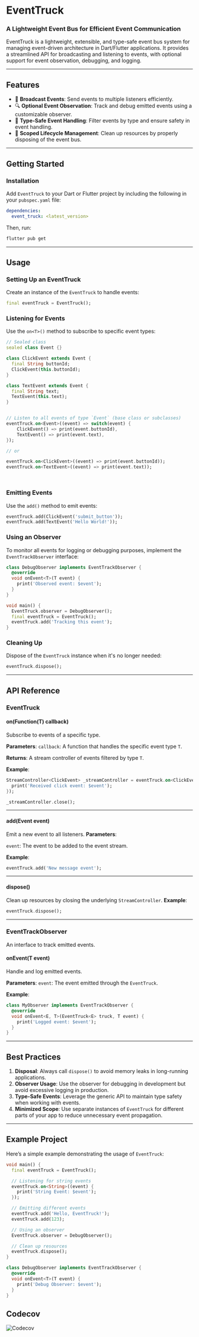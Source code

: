 # **EventTruck**
### A Lightweight Event Bus for Efficient Event Communication

EventTruck is a lightweight, extensible, and type-safe event bus system for managing event-driven architecture in Dart/Flutter applications. It provides a streamlined API for broadcasting and listening to events, with optional support for event observation, debugging, and logging.

---

## **Features**
- 📢 **Broadcast Events**: Send events to multiple listeners efficiently.
- 🔍 **Optional Event Observation**: Track and debug emitted events using a customizable observer.
- 🔄 **Type-Safe Event Handling**: Filter events by type and ensure safety in event handling.
- 🚦 **Scoped Lifecycle Management**: Clean up resources by properly disposing of the event bus.

---

## **Getting Started**

### Installation

Add `EventTruck` to your Dart or Flutter project by including the following in your `pubspec.yaml` file:
```yaml
dependencies:
  event_truck: <latest_version>
```

Then, run:
```bash
flutter pub get
```

---

## **Usage**

### Setting Up an EventTruck

Create an instance of the `EventTruck` to handle events:
```dart
final eventTruck = EventTruck();
```

### Listening for Events

Use the `on<T>()` method to subscribe to specific event types:
```dart
// Sealed class
sealed class Event {}

class ClickEvent extends Event {
  final String buttonId;
  ClickEvent(this.buttonId);
}

class TextEvent extends Event {
  final String text;
  TextEvent(this.text);
}


// Listen to all events of type `Event` (base class or subclasses)
eventTruck.on<Event>((event) => switch(event) {
    ClickEvent() => print(event.buttonId),
    TextEvent() => print(event.text),
});

// or

eventTruck.on<ClickEvent>((event) => print(event.buttonId));
eventTruck.on<TextEvent>((event) => print(event.text));




```

### Emitting Events

Use the `add()` method to emit events:
```dart
eventTruck.add(ClickEvent('submit_button'));
eventTruck.add(TextEvent('Hello World!'));
```

### Using an Observer

To monitor all events for logging or debugging purposes, implement the `EventTrackObserver` interface:
```dart
class DebugObserver implements EventTrackObserver {
  @override
  void onEvent<T>(T event) {
    print('Observed event: $event');
  }
}

void main() {
  EventTruck.observer = DebugObserver();
  final eventTruck = EventTruck();
  eventTruck.add('Tracking this event');
}
```

### Cleaning Up

Dispose of the `EventTruck` instance when it's no longer needed:
```dart
eventTruck.dispose();
```

---

## **API Reference**

### **EventTruck**

#### **on<T extends Event>(Function(T) callback)**
Subscribe to events of a specific type.

**Parameters**:
`callback`: A function that handles the specific event type `T`.

**Returns**: A stream controller of events filtered by type `T`.

**Example**:

```dart
StreamController<ClickEvent> _streamController = eventTruck.on<ClickEvent>((event) {
  print('Received click event: $event');
});

_streamController.close();
```

---

#### **add(Event event)**

Emit a new event to all listeners.
**Parameters**:

`event`: The event to be added to the event stream.

**Example**:
```dart
eventTruck.add('New message event');
```

---

#### **dispose()**
Clean up resources by closing the underlying `StreamController`.
**Example**:
```dart
eventTruck.dispose();
```

---

### **EventTrackObserver**

An interface to track emitted events.

#### **onEvent<T>(T event)**

Handle and log emitted events.

**Parameters**:
`event`: The event emitted through the `EventTruck`.

**Example**:
```dart
class MyObserver implements EventTrackObserver {
  @override
  void onEvent<E, T>(EventTruck<E> truck, T event) {
    print('Logged event: $event');
  }
}
```

---

## **Best Practices**

1. **Disposal**: Always call `dispose()` to avoid memory leaks in long-running applications.
2. **Observer Usage**: Use the observer for debugging in development but avoid excessive logging in production.
3. **Type-Safe Events**: Leverage the generic API to maintain type safety when working with events.
4. **Minimized Scope**: Use separate instances of `EventTruck` for different parts of your app to reduce unnecessary event propagation.

---

## **Example Project**

Here’s a simple example demonstrating the usage of `EventTruck`:

```dart
void main() {
  final eventTruck = EventTruck();

  // Listening for string events
  eventTruck.on<String>((event) {
    print('String Event: $event');
  });

  // Emitting different events
  eventTruck.add('Hello, EventTruck!');
  eventTruck.add(123);

  // Using an observer
  EventTruck.observer = DebugObserver();

  // Clean up resources
  eventTruck.dispose();
}

class DebugObserver implements EventTrackObserver {
  @override
  void onEvent<T>(T event) {
    print('Debug Observer: $event');
  }
}
```


## Codecov

![Codecov](https://codecov.io/gh/contributors-company/event_truck/graphs/sunburst.svg?token=aKZP83tXpV)
